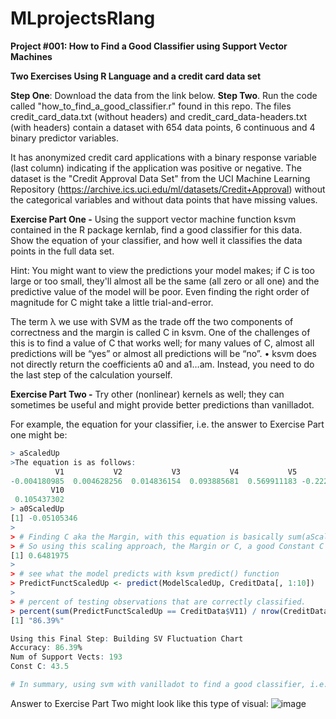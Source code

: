 # MLprojectsRlang

**Project #001: How to Find a Good Classifier using Support Vector Machines**

**Two Exercises Using R Language and a credit card data set**

**Step One**: Download the data from the link below. **Step Two**. Run the code called "how_to_find_a_good_classifier.r" found in this repo.
The files credit_card_data.txt (without headers) and credit_card_data-headers.txt (with headers) contain a dataset with 654 data points, 6 continuous and 4 binary predictor variables.

It has anonymized credit card applications with a binary response variable (last column) indicating if the application was positive or negative. The dataset is the "Credit Approval Data Set" from the UCI Machine Learning Repository (https://archive.ics.uci.edu/ml/datasets/Credit+Approval) without the categorical variables and without data points that have missing values.

**Exercise Part One -** Using the support vector machine function ksvm contained in the R package kernlab, find a good classifier for this data. Show the equation of your classifier, and how well it classifies the data points in the full data set.

Hint: You might want to view the predictions your model makes; if C is too large or too small, they'll almost all be the same (all zero or all one) and the predictive value of the model will be poor. Even finding the right order of magnitude for C might take a little trial-and-error.

The term λ we use with SVM as the trade off the two components of correctness and the margin is called C in ksvm. One of the challenges of this is to find a 
value of C that works well; for many values of C, almost all predictions will be “yes” or almost all predictions will be “no”. • ksvm does not directly return the coefficients a0 and a1…am. Instead, you need to do  the last step of the calculation yourself. 

**Exercise Part Two -** Try other (nonlinear) kernels as well; they can sometimes be useful and might provide better predictions than vanilladot.

For example, the equation for your classifier, i.e. the answer to Exercise Part one might be:

```r
> aScaledUp
>The equation is as follows:
          V1           V2           V3           V4           V5           V6           V7           V8           V9 
-0.004180985  0.004628256  0.014836154  0.093885681  0.569911183 -0.222436309  0.158114398 -0.001308316 -0.019636394 
         V10 
 0.105437302 
> a0ScaledUp
[1] -0.05105346
> 
> # Finding C aka the Margin, with this equation is basically sum(aScaledUp V1 to V10) + a0ScaledUp(-0.0511) = 0.6481975
> # So using this scaling approach, the Margin or C, a good Constant C Classifier between 0 and 1 is:
[1] 0.6481975
> 
> # see what the model predicts with ksvm predict() function
> PredictFunctScaledUp <- predict(ModelScaledUp, CreditData[, 1:10])
> 
> # percent of testing observations that are correctly classified.
> percent(sum(PredictFunctScaledUp == CreditData$V11) / nrow(CreditData))
[1] "86.39%"

```

```r
Using this Final Step: Building SV Fluctuation Chart
Accuracy: 86.39%
Num of Support Vects: 193
Const C: 43.5

# In summary, using svm with vanilladot to find a good classifier, i.e. the Constant C or Margin is somewhere around 43.5 or 64.9
```


Answer to Exercise Part Two might look like this type of visual:
![image](https://user-images.githubusercontent.com/27638043/173225211-a4750a4a-b8bc-4636-bb9c-40d5c62fc3ce.png)


